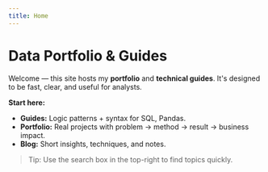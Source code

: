 ```yaml
---
title: Home
---
```


# Data Portfolio & Guides

Welcome — this site hosts my **portfolio** and **technical guides**. 
It's designed to be fast, clear, and useful for analysts.

**Start here:**
- **Guides:** Logic patterns + syntax for SQL, Pandas.
- **Portfolio:** Real projects with problem → method → result → business impact.
- **Blog:** Short insights, techniques, and notes.

> Tip: Use the search box in the top-right to find topics quickly.
